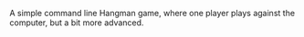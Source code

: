 A simple command line Hangman game,
where one player plays against the computer, 
but a bit more advanced.